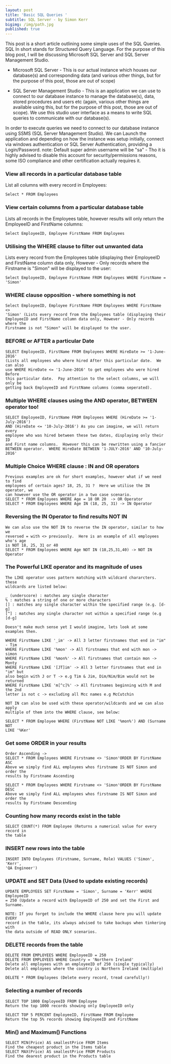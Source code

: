 ```yaml
---
layout: post
title: 'Basic SQL Queries '
subtitle: SQL Server - by Simon Kerr
bigimg: /img/path.jpg
published: true
---
```


This post is a short article outlining some simple uses of the SQL Queries.  SQL In short stands for Structured Query Language.  For the purpose of this blog post, I will be discussing Microsoft SQL Server and SQL Server Management Studio.


- Microsoft SQL Server - This is our actual instance which houses our database(s) and corresponding data (and various other things, but for the purpose of this post, those are out of scope)

- SQL Server Management Studio - This is an application we can use to connect to our database instance to manage the database(s), data, stored procedures and users etc (again, various other things are available using this, but for the purpose of this post, those are out of scope).  We use this studio user interface as a means to write SQL queries to communicate with our database(s).

In order to execute queries we need to connect to our database instance using SSMS (SQL Server Management Studio).  We can Launch the application and depending on how the instance was setup initially, connect via windows authentication or SQL Server Authentication, providing a Login/Password.  note: Default super admin username will be "sa" - Tho it is highly advised to disable this account for security/permissions reasons, some ISO compliance and other certification actually requires it.


### View all records in a particular database table
List all columns with every record in Employees:
	
    Select * FROM Employees 
    
### View certain columns from a particular database table
Lists all records in the Employees table, however results will only return the EmployeeID and FirstName columns:

	Select EmployeeID, Employee FirstName FROM Employees 
    
### Utilising the WHERE clause to filter out unwanted data
Lists every record from the Employees table (displaying their EmployeeID and FirstName column data only, However - Only records where the Firstname is "Simon" will be displayed to the user:

	Select EmployeeID, Employee FirstName FROM Employees WHERE FirstName = 
	'Simon' 
    
### WHERE clause opposition - where something is not

	Select EmployeeID, Employee FirstName FROM Employees WHERE FirstName <> 
	'Simon' (Lists every record from the Employees table (displaying their
	EmployeeID and FirstName column data only, However - Only records where the
	Firstname is not "Simon" will be displayed to the user.
    
### BEFORE or AFTER a particular Date

	SELECT EmployeeID, FirstName FROM Employees WHERE HireDate >= '1-June-2016'
	(Lists all employees who where hired After this particular date.  We can also
	use WHERE HireDate <= '1-June-2016' to get employees who were hired Before
    this particular date.  Pay attention to the select columns, we will only be 
    getting back EmployeeID and FirstName columns (comma seperated).
    
### Multiple WHERE clauses using the AND operator, BETWEEN operator too!

	SELECT EmployeeID, FirstName FROM Employees WHERE (HireDate >= '1-July-2016')
    AND (HireDate <= '10-July-2016') As you can imagine, we will return every 
    employee who was hired between these two dates, displaying only their ID
    and First name columns.  However this can be rewritten using a fancier 
    BETWEEN operator.  WHERE HireDate BETWEEN '1-JULY-2016' AND '10-July-2016'
    
### Multiple Choice WHERE clause : IN and OR operators

	Previous examples are ok for short examples, however what if we need to find
    employees of certain ages? 18, 25, 31 ?  Here we utilise the IN operator, we 
    can however use the OR operator in a two case scenario.
    SELECT * FROM Employees WHERE Age = 18 OR 20  -> OR Operator
    SELECT * FROM Employees WHERE Age IN (18, 25, 31) -> IN Operator
    
### Reversing the IN Operator to find results NOT IN

	We can also use the NOT IN to reverse the IN operator, similar to how we 
    reversed = with <> previously.  Here is an example of all employees who's age
    is NOT 18, 25, 31 or 40
    SELECT * FROM Employees WHERE Age NOT IN (18,25,31,40) -> NOT IN Operator
    
### The Powerful LIKE operator and its magnitude of uses

    The LIKE operator uses pattern matching with wildcard chararcters.  these 
    wildcards are listed below:

    _ (underscore) : matches any single character
    % : matches a string of one or more characters
    [] : matches any single character within the specified range (e.g. [d-g]
    [^] : matches any single character not within a specified range (e.g [d-g]

    Doesn't make much sense yet I would imagine, lets look at some examples then.

    WHERE FirstName LIKE '_im' -> All 3 letter firstnames that end in "im" - Tim
    WHERE FirstName LIKE '%mon' -> All firstnames that end with mon -> simon
    WHERE FirstName LIKE '%mon%' -> All firstnames that contain mon -> Monty
    WHERE FirstName LIKE '[JT]im' -> All 3 letter firstnames that end in "im" but
    also begin with J or T -> e.g Tim & Jim, Dim/Nim/Bim would not be returned
    WHERE FirstName LIKE 'm[^c]%' -> All firstnames beginning with M and the 2nd
    letter is not c -> excluding all Mcc names e.g McCutchin

    NOT IN can also be used with these operator/wildcards and we can also apply
    multiple of them into the WHERE clause, see below:

    SELECT * FROM Employee WHERE (FirstName NOT LIKE '%mon%') AND (Surname NOT 
    LIKE '%Ker'
    
### Get some ORDER in your results

	Order Ascending -> 
	SELECT * FROM Employees WHERE Firstname <> 'Simon'ORDER BY FirstName ASC
	Above we simply find ALL employees whos firstname IS NOT Simon and order the
	results by Firstname Ascending
    
    SELECT * FROM Employees WHERE Firstname <> 'Simon'ORDER BY FirstName DESC
	Above we simply find ALL employees whos firstname IS NOT Simon and order the
	results by Firstname Descending
    
### Counting how many records exist in the table

	SELECT COUNT(*) FROM Employee (Returns a numerical value for every record in
	the table
    
### INSERT new rows into the table

	INSERT INTO Employees (Firstname, Surname, Role) VALUES ('Simon', 'Kerr', 
	'QA Engineer')
	
### UPDATE and SET Data (Used to update existing records)

	UPDATE EMPLOYEES SET FirstName = 'Simon', Surname = 'Kerr' WHERE EmployeeID
    = 250 (Update a record with EmployeeID of 250 and set the First and Surname.

    NOTE: If you forget to include the WHERE clause here you will update EVERY 
    record in the table, its always advised to take backups when tinkering with
    the data outside of READ ONLY scenarios.
    
### DELETE records from the table

	DELETE FROM EMPLOYEES WHERE EmployeeID = 250 
    DELETE FROM EMPLOYEES WHERE Country = 'Northern Ireland'
    Delete all employees with an employeeID of 250 (single typically)
    Delete all employees where the country is Northern Ireland (multiple)

    DELETE * FROM Employees (Delete every record, tread carefully!)
    
### Selecting a number of records

    SELECT TOP 1000 EmployeeID FROM Employee
    Return the top 1000 records showing only EmployeeID only

    SELECT TOP 5 PERCENT EmployeeID, FirstName FROM Employee
    Return the top 5% records showing EmployeeID and FirstName
    
### Min() and Maximum() Functions

    SELECT MIN(Price) AS smallestPrice FROM Items
    Find the cheapest product in the Items table
    SELECT MAX(Price) AS smallestPrice FROM Products
    Find the dearest product in the Products table




